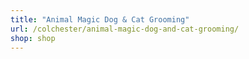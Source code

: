 ```yaml
---
title: "Animal Magic Dog & Cat Grooming"
url: /colchester/animal-magic-dog-and-cat-grooming/
shop: shop
---
```

